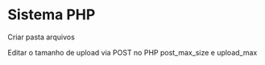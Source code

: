 # Sistema PHP

Criar pasta arquivos

Editar o tamanho de upload via POST no PHP post_max_size e upload_max
